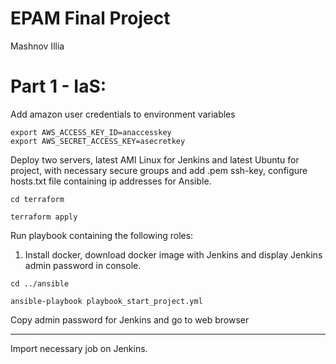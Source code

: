 # EPAM Final Project
Mashnov Illia

# Part 1 - IaS:
 Add amazon user credentials to environment variables
 ```
 export AWS_ACCESS_KEY_ID=anaccesskey
 export AWS_SECRET_ACCESS_KEY=asecretkey
 ```
 Deploy two servers, latest AMI Linux for Jenkins and latest Ubuntu for project, with necessary secure groups and add .pem ssh-key, configure hosts.txt file containing ip addresses for Ansible.
 ```
 cd terraform

 terraform apply
 ```
 Run playbook containing the following roles:
 1. Install docker, download docker image with Jenkins and display Jenkins admin password in console.
 ```
 cd ../ansible

 ansible-playbook playbook_start_project.yml
 ```
 Copy admin password for Jenkins and go to web browser
 
 -------------------

 Import necessary job on Jenkins.


